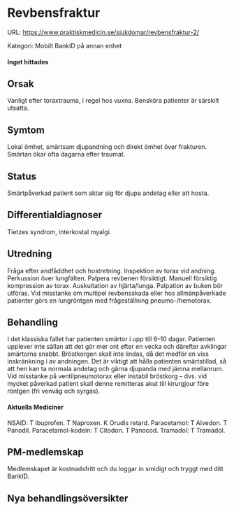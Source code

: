 # Revbensfraktur

URL: https://www.praktiskmedicin.se/sjukdomar/revbensfraktur-2/



Kategori: Mobilt BankID på annan enhet

#### Inget hittades

## Orsak

Vanligt efter toraxtrauma, i regel hos vuxna. Bensköra patienter är särskilt utsatta.

## Symtom

Lokal ömhet, smärtsam djupandning och direkt ömhet över frakturen. Smärtan ökar ofta dagarna efter traumat.

## Status

Smärtpåverkad patient som aktar sig för djupa andetag eller att hosta.

## Differentialdiagnoser

Tietzes syndrom, interkostal myalgi.

## Utredning

Fråga efter andfåddhet och hostretning. Inspektion av torax vid andning. Perkussion över lungfälten. Palpera revbenen försiktigt. Manuell försiktig kompression av torax. Auskultation av hjärta/lunga. Palpation av buken bör utföras. Vid misstanke om multipel revbensskada eller hos allmänpåverkade patienter görs en lungröntgen med frågeställning pneumo-/hemotorax.

## Behandling

I det klassiska fallet har patienten smärtor i upp till 6–10 dagar. Patienten upplever inte sällan att det gör mer ont efter en vecka och därefter avklingar smärtorna snabbt. Bröstkorgen skall inte lindas, då det medför en viss inskränkning i av andningen. Det är viktigt att hålla patienten smärtstillad, så att hen kan ta normala andetag och gärna djupanda med jämna mellanrum.
Vid misstanke på ventilpneumotorax eller instabil bröstkorg – dvs. vid mycket påverkad patient skall denne remitteras akut till kirurgjour före röntgen (fri venväg och syrgas).

#### Aktuella Mediciner

NSAID: T Ibuprofen. T Naproxen. K Orudis retard.
Paracetamol: T Alvedon. T Panodil.
Paracetamol-kodein: T Citodon. T Panocod.
Tramadol: T Tramadol.

## PM-medlemskap

Medlemskapet är kostnadsfritt och du loggar in smidigt och tryggt med ditt BankID.

## Nya behandlingsöversikter

